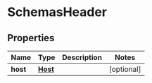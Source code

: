 # SchemasHeader

## Properties
Name | Type | Description | Notes
------------ | ------------- | ------------- | -------------
**host** | [**Host**](Host.md) |  |  [optional]
